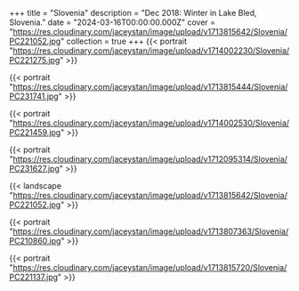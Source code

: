 +++
title = "Slovenia"
description = "Dec 2018: Winter in Lake Bled, Slovenia."
date = "2024-03-16T00:00:00.000Z"
cover = "https://res.cloudinary.com/jaceystan/image/upload/v1713815642/Slovenia/PC221052.jpg"
collection = true
+++
{{< portrait "https://res.cloudinary.com/jaceystan/image/upload/v1714002230/Slovenia/PC221275.jpg" >}}

{{< portrait "https://res.cloudinary.com/jaceystan/image/upload/v1713815444/Slovenia/PC231741.jpg" >}}

{{< portrait "https://res.cloudinary.com/jaceystan/image/upload/v1714002530/Slovenia/PC221459.jpg" >}}

{{< portrait "https://res.cloudinary.com/jaceystan/image/upload/v1712095314/Slovenia/PC231627.jpg" >}}

{{< landscape "https://res.cloudinary.com/jaceystan/image/upload/v1713815642/Slovenia/PC221052.jpg" >}}

{{< portrait "https://res.cloudinary.com/jaceystan/image/upload/v1713807363/Slovenia/PC210860.jpg" >}}

{{< portrait "https://res.cloudinary.com/jaceystan/image/upload/v1713815720/Slovenia/PC221137.jpg" >}}
